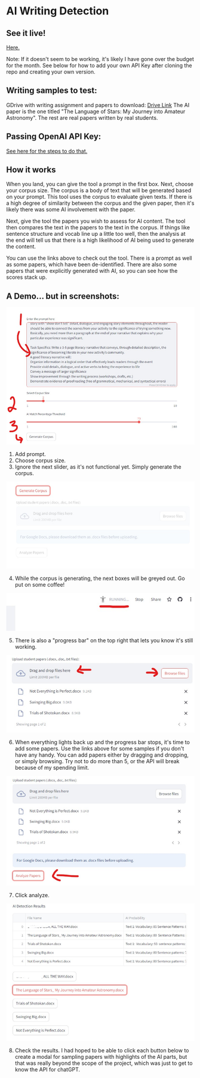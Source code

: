 # AI Writing Detection

## See it live!
[Here.](https://ai-writing-detection-7cvpizdtfonqn2sevysgos.streamlit.app/)

Note: If it doesn't seem to be working, it's likely I have gone over the budget for the month. See below for how to add your own API Key after cloning the repo and creating your own version.

## Writing samples to test:
GDrive with writing assignment and papers to download:
[Drive Link](https://drive.google.com/drive/folders/14o4XU1RlcMnRyVnRxQxq3Wd6-Lfi25Ih?usp=sharing)
The AI paper is the one titled "The Language of Stars: My Journey into Amateur Astronomy". The rest are real papers written by real students.

## Passing OpenAI API Key:
[See here for the steps to do that.](https://discuss.streamlit.io/t/struggling-with-setting-openai-api-using-streamlit-secrets/37959/4)

## How it works
When you land, you can give the tool a prompt in the first box. Next, choose your corpus size. The corpus is a body of text that will be generated based on your prompt.
This tool uses the corpus to evaluate given texts. If there is a high degree of similarity between the corpus and the given paper, then it's likely there was some AI involvement with the paper.

Next, give the tool the papers you wish to assess for AI content. The tool then compares the text in the papers to the text in the corpus. If things like sentence structure and vocab
line up a little too well, then the analysis at the end will tell us that there is a high likelihood of AI being used to generate the content.

You can use the links above to check out the tool. There is a prompt as well as some papers, which have been de-identified. There are also some papers that were explicitly generated with AI, so you can see how the scores stack up.

## A Demo... but in screenshots:
![Step 1. Add prompt](/images/step1.jpg)
1. Add prompt.
2. Choose corpus size.
3. Ignore the next slider, as it's not functional yet. Simply generate the corpus.

![Step 3. Generate corpus](/images/step3.jpg)

4. While the corpus is generating, the next boxes will be greyed out. Go put on some coffee!

![Step 3b. Progress bar... sort of.](/images/step3b.jpg)

5. There is also a "progress bar" on the top right that lets you know it's still working.

![Step 4. Add papers](/images/step4.jpg)

6. When everything lights back up and the progress bar stops, it's time to add some papers. Use the links above for some samples if you don't have any handy.
You can add papers either by dragging and dropping, or simply browsing. Try not to do more than 5, or the API will break because of my spending limit.

![Step 5. Analyze](/images/step5.jpg)

7. Click analyze.

![Step 6. Results](/images/resultsjpg.jpg)

8. Check the results. I had hoped to be able to click each button below to create a modal for sampling papers with highlights of the AI parts, but that was really beyond the scope of the project, which was just to get to know the API for chatGPT.